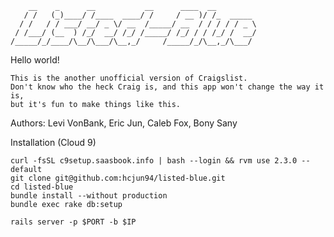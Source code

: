         __    _      __           __      ____  __         
       / /   (_)____/ /____  ____/ /     / __ )/ /_  _____ 
      / /   / / ___/ __/ _ \/ __  /_____/ __  / / / / / _ \
     / /___/ (__  ) /_/  __/ /_/ /_____/ /_/ / / /_/ /  __/
    /_____/_/____/\__/\___/\__,_/     /_____/_/\__,_/\___/ 
                                                       

Hello world!

    This is the another unofficial version of Craigslist.
    Don't know who the heck Craig is, and this app won't change the way it is,
    but it's fun to make things like this.

Authors:
    Levi VonBank,
    Eric Jun,
    Caleb Fox,
    Bony Sany

Installation (Cloud 9)

    curl -fsSL c9setup.saasbook.info | bash --login && rvm use 2.3.0 --default
    git clone git@github.com:hcjun94/listed-blue.git
    cd listed-blue
    bundle install --without production
    bundle exec rake db:setup

    rails server -p $PORT -b $IP